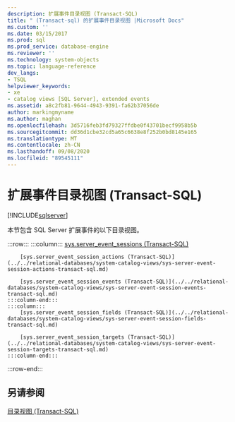 ```yaml
---
description: 扩展事件目录视图 (Transact-SQL)
title: " (Transact-sql) 的扩展事件目录视图 |Microsoft Docs"
ms.custom: ''
ms.date: 03/15/2017
ms.prod: sql
ms.prod_service: database-engine
ms.reviewer: ''
ms.technology: system-objects
ms.topic: language-reference
dev_langs:
- TSQL
helpviewer_keywords:
- xe
- catalog views [SQL Server], extended events
ms.assetid: a8c2fb81-9644-4943-9391-fa62b37056de
author: markingmyname
ms.author: maghan
ms.openlocfilehash: 3d5716feb3fd79327ffdbe0f43701becf9958b5b
ms.sourcegitcommit: dd36d1cbe32cd5a65c6638e8f252b0bd8145e165
ms.translationtype: MT
ms.contentlocale: zh-CN
ms.lasthandoff: 09/08/2020
ms.locfileid: "89545111"
---
```

# <a name="extended-events-catalog-views-transact-sql"></a>扩展事件目录视图 (Transact-SQL)
[!INCLUDE[sqlserver](../../includes/applies-to-version/sqlserver.md)]

  本节包含 SQL Server 扩展事件的以下目录视图。  

:::row:::
    :::column:::
        [sys.server_event_sessions (Transact-SQL)](../../relational-databases/system-catalog-views/sys-server-event-sessions-transact-sql.md)
        
        [sys.server_event_session_actions (Transact-SQL)](../../relational-databases/system-catalog-views/sys-server-event-session-actions-transact-sql.md)
        
        [sys.server_event_session_events (Transact-SQL)](../../relational-databases/system-catalog-views/sys-server-event-session-events-transact-sql.md)
    :::column-end:::
    :::column:::
        [sys.server_event_session_fields (Transact-SQL)](../../relational-databases/system-catalog-views/sys-server-event-session-fields-transact-sql.md)
        
        [sys.server_event_session_targets (Transact-SQL)](../../relational-databases/system-catalog-views/sys-server-event-session-targets-transact-sql.md)
    :::column-end:::
:::row-end:::
  
## <a name="see-also"></a>另请参阅  
 [目录视图 (Transact-SQL)](../../relational-databases/system-catalog-views/catalog-views-transact-sql.md)  
  
  
